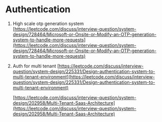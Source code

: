 # Authentication

1. High scale otp generation system [https://leetcode.com/discuss/interview-question/system-design/728464/Microsoft-or-Onsite-or-Modify-an-OTP-generation-system-to-handle-more-requests](https://leetcode.com/discuss/interview-question/system-design/728464/Microsoft-or-Onsite-or-Modify-an-OTP-generation-system-to-handle-more-requests)
2. Auth for multi tenant [https://leetcode.com/discuss/interview-question/system-design/225331/Design-authentication-system-to-multi-tenant-environment](https://leetcode.com/discuss/interview-question/system-design/225331/Design-authentication-system-to-multi-tenant-environment)

   [https://leetcode.com/discuss/interview-question/system-design/202958/Multi-Tenant-Saas-Architecture](https://leetcode.com/discuss/interview-question/system-design/202958/Multi-Tenant-Saas-Architecture)

